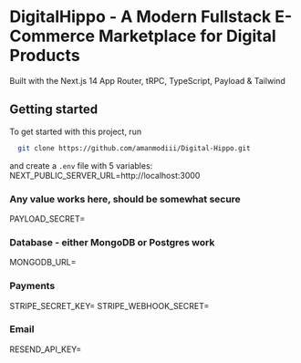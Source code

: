 # DigitalHippo - A Modern Fullstack E-Commerce Marketplace for Digital Products

Built with the Next.js 14 App Router, tRPC, TypeScript, Payload & Tailwind

## Getting started

To get started with this project, run

```bash
  git clone https://github.com/amanmodiii/Digital-Hippo.git
```

and create a `.env` file with 5 variables:
NEXT_PUBLIC_SERVER_URL=http://localhost:3000

### Any value works here, should be somewhat secure
PAYLOAD_SECRET=

### Database - either MongoDB or Postgres work
MONGODB_URL=

### Payments
STRIPE_SECRET_KEY=
STRIPE_WEBHOOK_SECRET=

### Email
RESEND_API_KEY=
